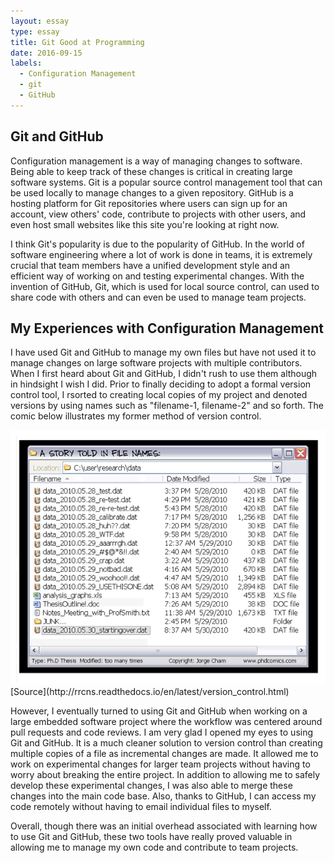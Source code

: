 ```yaml
---
layout: essay
type: essay
title: Git Good at Programming
date: 2016-09-15
labels:
  - Configuration Management
  - git
  - GitHub
---
```


## Git and GitHub
Configuration management is a way of managing changes to software. Being able to keep track of these changes is critical in creating large software systems. Git is a popular source control management tool that can be used locally to manage changes to a given repository. GitHub is a hosting platform for Git repositories where users can sign up for an account, view others' code, contribute to projects with other users, and even host small websites like this site you're looking at right now. 

I think Git's popularity is due to the popularity of GitHub. In the world of software engineering where a lot of work is done in teams, it is extremely crucial that team members have a unified development style and an efficient way of working on and testing experimental changes. With the invention of GitHub, Git, which is used for local source control, can used to share code with others and can even be used to manage team projects. 

## My Experiences with Configuration Management
I have used Git and GitHub to manage my own files but have not used it to manage changes on large software projects with multiple contributors. When I first heard about Git and GitHub, I didn't rush to use them although in hindsight I wish I did. Prior to finally deciding to adopt a formal version control tool, I rsorted to creating local copies of my project and denoted versions by using names such as "filename-1, filename-2" and so forth. The comic below illustrates my former method of version control. 

<img class="ui medium centered rounded image" src="../images/SourceControlComic.gif">
<div class="ui centered container">[Source](http://rrcns.readthedocs.io/en/latest/version_control.html)</div>

However, I eventually turned to using Git and GitHub when working on a large embedded software project where the workflow was centered around pull requests and code reviews. I am very glad I opened my eyes to using Git and GitHub. It is a much cleaner solution to version control than creating multiple copies of a file as incremental changes are made. It allowed me to work on experimental changes for larger team projects without having to worry about breaking the entire project. In addition to allowing me to safely develop these experimental changes, I was also able to merge these changes into the main code base. Also, thanks to GitHub, I can access my code remotely without having to email individual files to myself. 

Overall, though there was an initial overhead associated with learning how to use Git and GitHub, these two tools have really proved valuable in allowing me to manage my own code and contribute to team projects.

